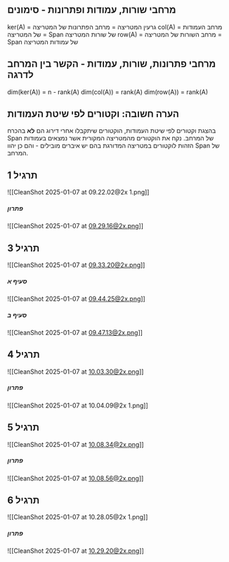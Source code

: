 ```table-of-contents
```
## מרחבי שורות, עמודות ופתרונות - סימונים
ker(A) = גרעין המטריצה = מרחב הפתרונות של המטריצה
col(A) = מרחב העמודות של המטריצה = Span של שורות המטריצה
row(A) = מרחב השורות של המטריצה = Span של עמודות המטריצה
## מרחבי פתרונות, שורות, עמודות - הקשר בין המרחב לדרגה
dim(ker(A)) = n - rank(A)
dim(col(A)) = rank(A)
dim(row(A)) = rank(A)
## הערה חשובה: וקטורים לפי שיטת העמודות
בהצגת וקטורים לפי שיטת העמודות, הוקטורים שיתקבלו אחרי דירוג הם **לא** בהכרח Span של המרחב.
נקח את הוקטורים מהמטריצה המקורית אשר נמצאים בעמודות הזהות לוקטורים במטריצה המדורגת בהם יש איברים מובילים - והם כן יהוו Span של המרחב.
## תרגיל 1
![[CleanShot 2025-01-07 at 09.22.02@2x 1.png]]
##### פתרון
![[CleanShot 2025-01-07 at 09.29.16@2x.png]]
## תרגיל 3
![[CleanShot 2025-01-07 at 09.33.20@2x.png]]
##### סעיף א
![[CleanShot 2025-01-07 at 09.44.25@2x.png]]
##### סעיף ב
![[CleanShot 2025-01-07 at 09.47.13@2x.png]]
## תרגיל 4
![[CleanShot 2025-01-07 at 10.03.30@2x.png]]
##### פתרון
![[CleanShot 2025-01-07 at 10.04.09@2x 1.png]]
## תרגיל 5
![[CleanShot 2025-01-07 at 10.08.34@2x.png]]
##### פתרון
![[CleanShot 2025-01-07 at 10.08.56@2x.png]]
## תרגיל 6
![[CleanShot 2025-01-07 at 10.28.05@2x 1.png]]
##### פתרון
![[CleanShot 2025-01-07 at 10.29.20@2x.png]]

